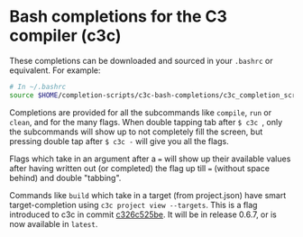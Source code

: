 # Bash completions for the C3 compiler (c3c)
These completions can be downloaded and sourced in your `.bashrc`
or equivalent.
For example:
```sh
# In ~/.bashrc
source $HOME/completion-scripts/c3c-bash-completions/c3c_completion_script.sh
```

Completions are provided for all the subcommands like `compile`, `run` or `clean`,
and for the many flags.
When double tapping tab after `$ c3c `, only the subcommands will show up to not
completely fill the screen, but pressing double tap after `$ c3c -` will
give you all the flags.

Flags which take in an argument after a `=` will show up their available values
after having written out (or completed) the flag up till `=`
(without space behind) and double "tabbing".

Commands like `build` which take in a target (from project.json) have
smart target-completion using `c3c project view --targets`.
This is a flag introduced to c3c in commit [c326c525be](https://github.com/c3lang/c3c/commit/c326c525be92f89ad437cf6afb03661fb6537b17).
It will be in release 0.6.7, or is now available in `latest`.
